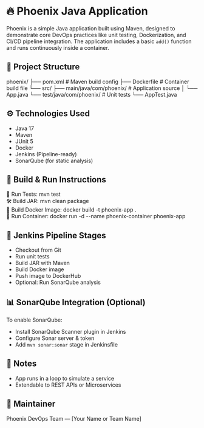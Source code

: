 # 🔥 Phoenix Java Application

Phoenix is a simple Java application built using Maven, designed to demonstrate core DevOps practices like unit testing, Dockerization, and CI/CD pipeline integration. The application includes a basic `add()` function and runs continuously inside a container.

## 📁 Project Structure

phoenix/
├── pom.xml                     # Maven build config
├── Dockerfile                  # Container build file
└── src/
    ├── main/java/com/phoenix/  # Application source
    │   └── App.java
    └── test/java/com/phoenix/  # Unit tests
        └── AppTest.java

## ⚙️ Technologies Used

- Java 17
- Maven
- JUnit 5
- Docker
- Jenkins (Pipeline-ready)
- SonarQube (for static analysis)

## 🚀 Build & Run Instructions

🧪 Run Tests: mvn test  
🛠️ Build JAR: mvn clean package  
🐳 Build Docker Image: docker build -t phoenix-app .  
🚢 Run Container: docker run -d --name phoenix-container phoenix-app  

## 🔁 Jenkins Pipeline Stages

- Checkout from Git
- Run unit tests
- Build JAR with Maven
- Build Docker image
- Push image to DockerHub
- Optional: Run SonarQube analysis

## 📊 SonarQube Integration (Optional)

To enable SonarQube:
- Install SonarQube Scanner plugin in Jenkins
- Configure Sonar server & token
- Add `mvn sonar:sonar` stage in Jenkinsfile

## 📌 Notes

- App runs in a loop to simulate a service
- Extendable to REST APIs or Microservices

## 👤 Maintainer

Phoenix DevOps Team — [Your Name or Team Name]
